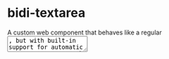 # bidi-textarea

A custom <bidi-textarea> web component that behaves like a regular <textarea>, but with built-in support for automatic **per-paragraph text direction** (LTR/RTL), ideal for multilingual content.

---

## Features

Automatic direction detection per paragraph
Simple API: works like a native <textarea>
Lightweight and framework-free
Uses Shadow DOM for clean encapsulation

---

## CDN

You can load the component directly from the CDN:
https://cdn.jsdelivr.net/gh/ShahroozD/bidi-textarea/index.js

---

## Usage

Simply use the <bidi-textarea> tag instead of a regular <textarea>:
```html
<bidi-textarea id="myEditor"></bidi-textarea>

<script type="module">
  window.addEventListener('DOMContentLoaded', () => {
    const el = document.getElementById('myEditor');
    el.value = "Hello world\nسلام دنیا\nBonjour le monde";

    el.addEventListener('input', () => {
      console.log("Value:", el.value);
    });
  });
</script>
```

> Make sure to set the value **after** the DOM is loaded (DOMContentLoaded), so the custom element is properly initialized.

---

## 🛠️ API

Property / Method | Description
value | Get/set plain text value with \n line breaks
text | Alias for .value
focus() | Focus the editor
blur() | Remove focus
clear() | Clears all content
setSelectionRange(start, end?) | Set cursor or selection range by character index
placeholder attribute | Show hint text when empty

---

## 🖌️ Styling

You can style the outer element with normal CSS:
css
bidi-textarea {
  display: block;
  margin: 20px;
}

---

## ✅ License

MIT — free to use, modify, and share.